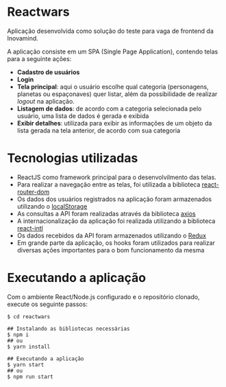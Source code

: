 # Reactwars

Aplicação desenvolvida como solução do teste para vaga de frontend da Inovamind.

A aplicação consiste em um SPA (Single Page Application), contendo telas para a seguinte ações:
- **Cadastro de usuários**
- **Login**
- **Tela principal**: aqui o usuário escolhe qual categoria (personagens, planetas ou espaçonaves) quer listar, além da possibilidade de realizar *logout* na aplicação.
- **Listagem de dados**: de acordo com a categoria selecionada pelo usuário, uma lista de dados é gerada e exibida
- **Exibir detalhes**: utilizada para exibir as informações de um objeto da lista gerada na tela anterior, de acordo com sua categoria

# Tecnologias utilizadas

- ReactJS como framework principal para o desenvolvilmento das telas.
- Para realizar a navegação entre as telas, foi utilizada a biblioteca [react-router-dom](https://www.npmjs.com/package/react-router-dom)
- Os dados dos usuários registrados na aplicação foram armazenados utilizando o [localStorage](https://developer.mozilla.org/pt-BR/docs/Web/API/Window/Window.localStorage)
- As consultas a API foram realizadas através da biblioteca [axios](https://github.com/axios/axios)
- A internacionalização da aplicação foi realizada utilizando a biblioteca [react-intl](https://github.com/formatjs/react-intl)
- Os dados recebidos da API foram armazenados utilizando o [Redux](https://redux.js.org/)
- Em grande parte da aplicação, os hooks foram utilizados para realizar diversas ações importantes para o bom funcionamento da mesma


# Executando a aplicação

Com o ambiente React/Node.js configurado e o repositório clonado, execute os seguinte passos:

```shell
$ cd reactwars

## Instalando as bibliotecas necessárias
$ npm i
## ou
$ yarn install

## Executando a aplicação
$ yarn start
## ou
$ npm run start
```

